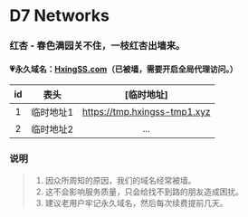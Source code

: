 # D7 Networks

### 红杏 - 春色满园关不住，一枝红杏出墙来。

#### 💗永久域名：[HxingSS.com](http://hxingss.com)（已被墙，需要开启全局代理访问。）

|  id  | 表头  | [临时地址] |
| :----: | :----: | :----: |
| 1 | 临时地址1 | https://tmp.hxingss-tmp1.xyz |
| 2 | 临时地址2 | ... |

### 说明

> 1. 因众所周知的原因，我们的域名经常被墙。
> 2. 这不会影响服务质量，只会给找不到路的朋友造成困扰。
> 3. 建议老用户牢记永久域名，然后每次续费提前几天。
